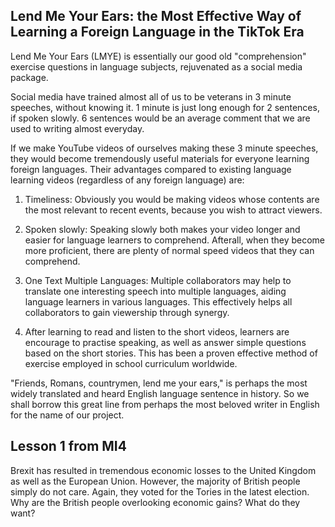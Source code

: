 ## Lend Me Your Ears: the Most Effective Way of Learning a Foreign Language in the TikTok Era

Lend Me Your Ears (LMYE) is essentially our good old "comprehension"
exercise questions in language subjects,
rejuvenated as a social media package.

Social media have trained almost all of us to be veterans in 3 minute speeches, without knowing it. 1 minute is just long enough for 2 sentences, if spoken slowly. 6 sentences would be an average comment that we are used to writing almost everyday.

If we make YouTube videos of ourselves making these 3 minute speeches, they would become tremendously useful materials for everyone learning foreign languages. Their advantages compared to existing language learning videos (regardless of any foreign language) are:

1) Timeliness: Obviously you would be making videos whose contents are the most relevant to recent events, because you wish to attract viewers.

2) Spoken slowly: Speaking slowly both makes your video longer and easier for language learners to comprehend. Afterall, when they become more proficient, there are plenty of normal speed videos that they can comprehend.

3) One Text Multiple Languages: Multiple collaborators may help to translate one interesting speech into multiple languages, aiding language learners in various languages. This effectively helps all collaborators to gain viewership through synergy.

4) After learning to read and listen to the short videos, learners are encourage to practise speaking, as well as answer simple questions based on the short stories. This has been a proven effective method of exercise employed in school curriculum worldwide.

"Friends, Romans, countrymen, lend me your ears," is perhaps the most widely translated and heard English language sentence in history. So we shall borrow this great line from perhaps the most beloved writer in English for the name of our project.


## Lesson 1 from MI4

Brexit has resulted in tremendous economic losses to the United Kingdom as well as the European Union. However, the majority of British people simply do not care. Again, they voted for the Tories in the latest election. Why are the British people overlooking economic gains? What do they want?
